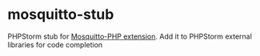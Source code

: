 mosquitto-stub
==============

PHPStorm stub for [Mosquitto-PHP extension](https://github.com/mgdm/Mosquitto-PHP).
Add it to PHPStorm external libraries for code completion
